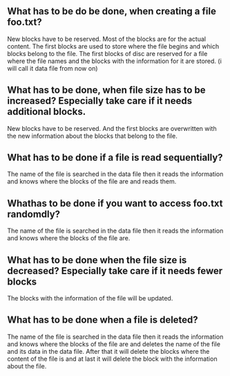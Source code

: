 ## What has to be do be done, when creating a file foo.txt?
  New blocks have to be reserved. Most of the blocks are for the actual content.
  The first blocks are used to store where the file begins and which blocks belong to the file.
  The first blocks of disc are reserved for a file where the file names and the blocks with 
  the information for it are stored. (i will call it data file from now on) 
 
## What has to be done, when file size has to be increased? Especially take care if it needs additional blocks.
  New blocks have to be reserved. And the first blocks are overwritten with the 
  new information about the blocks that belong to the file.
  
## What has to be done if a file is read sequentially?
  The name of the file is searched in the data file then it reads the information and knows where the 
  blocks of the file are and reads them.
 
## Whathas to be done if you want to access foo.txt randomdly?
  The name of the file is searched in the data file then it reads the information and knows where the 
  blocks of the file are.
  
## What has to be done when the file size is decreased? Especially take care if it needs fewer blocks
  The blocks with the information of the file will be updated.

## What has to be done when a file is deleted?
  The name of the file is searched in the data file then it reads the information and knows where the 
  blocks of the file are and deletes the name of the file and its data in the data file. After that it
  will delete the blocks where the content of the file is and at last it will delete the block with the
  information about the file.
